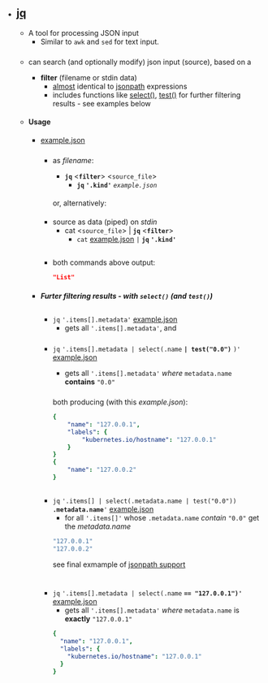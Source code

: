 - ## [jq](https://github.com/jqlang/jq)

    - A tool for processing JSON input 
        - Similar to `awk` and `sed` for text input.

    ### 
    - can search (and optionally modify) json input (source), based on a 
        - **filter** (filename or stdin data)
            -  [almost](kubectl/filter.md) identical to  [jsonpath](https://en.wikipedia.org/wiki/JSONPath) expressions
            -  includes functions like [select()](https://jqlang.org/manual/#select), [test()](https://jqlang.org/manual/#test) for further filtering results - see examples below 

    - #### Usage  
        - [example.json](example.json)

            ###
            - as _filename_:
                - **`jq`** \<**`filter`**\> \<`source_file`\> 
                    -  **`jq` `'.kind'`** *`example.json`*
            
                ####
                or, alternatively:
            ####
            - source  as data (piped) on _stdin_ 
                - cat \<`source_file`\> | **`jq`** \<**`filter`**\>
                    - `cat` [example.json](example.json) `|` **`jq` `'.kind'`**
                ####
                
          
            ##    
            - both commands above output:             
                ```json
                "List"
                ```
            
        - ##### Furter filtering results - with `select()` (and `test()`)
            ##
            - `jq` `'.items[].metadata'` [example.json](example.json)
                - gets all `'.items[].metadata'`, and
            
            #####
            - `jq` `'.items[].metadata | select(.name` **`| test("0.0")`** `)'`  [example.json](example.json)
                - gets all `'.items[].metadata'` _where_ `metadata.name` **contains** `"0.0"`
                #####
                both producing (with this _example.json_):

                ```yaml
                {
                    "name": "127.0.0.1",
                    "labels": {
                        "kubernetes.io/hostname": "127.0.0.1"
                    }
                }
                {
                    "name": "127.0.0.2"
                }
                ```


            ##
            - `jq` `'.items[] | select(.metadata.name | test("0.0"))` **`.metadata.name`**`'`  [example.json](example.json)
                - for  all `'.items[]'` whose `.metadata.name` _contain_ `"0.0"` get the  _metadata.name_
                ```yaml
                "127.0.0.1"
                "127.0.0.2"
                ```
                see  final exmample of [jsonpath support ](https://kubernetes.io/docs/reference/kubectl/jsonpath/)

            
            #
            -  `jq` `'.items[].metadata | select(.name` **`== "127.0.0.1")'`** [example.json](example.json)
                - gets all `'.items[].metadata'` _where_ `metadata.name` is **exactly** `"127.0.0.1"`
                ```yaml
                {
                  "name": "127.0.0.1",
                  "labels": {
                    "kubernetes.io/hostname": "127.0.0.1"
                  }
                }
                ```







